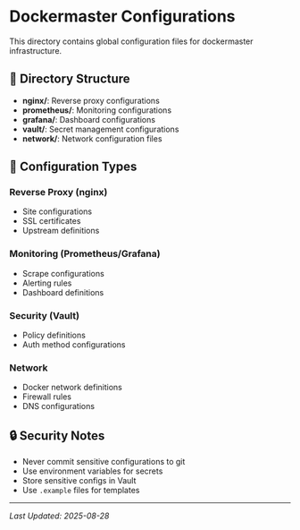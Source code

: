 # Dockermaster Configurations

This directory contains global configuration files for dockermaster infrastructure.

## 📁 Directory Structure

- **nginx/**: Reverse proxy configurations
- **prometheus/**: Monitoring configurations
- **grafana/**: Dashboard configurations
- **vault/**: Secret management configurations
- **network/**: Network configuration files

## 🔧 Configuration Types

### Reverse Proxy (nginx)
- Site configurations
- SSL certificates
- Upstream definitions

### Monitoring (Prometheus/Grafana)
- Scrape configurations
- Alerting rules
- Dashboard definitions

### Security (Vault)
- Policy definitions
- Auth method configurations

### Network
- Docker network definitions
- Firewall rules
- DNS configurations

## 🔒 Security Notes

- Never commit sensitive configurations to git
- Use environment variables for secrets
- Store sensitive configs in Vault
- Use `.example` files for templates

---
*Last Updated: 2025-08-28*
